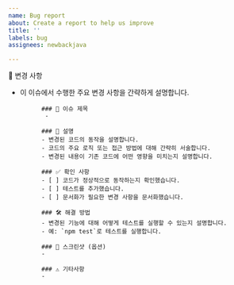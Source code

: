 ```yaml
---
name: Bug report
about: Create a report to help us improve
title: ''
labels: bug
assignees: newbackjava

---
```


📢 변경 사항
- 이 이슈에서 수행한 주요 변경 사항을 간략하게 설명합니다.

            ### 🔧 이슈 제목
             - 

            ### 📝 설명
            - 변경된 코드의 동작을 설명합니다.
            - 코드의 주요 로직 또는 접근 방법에 대해 간략히 서술합니다.
            - 변경된 내용이 기존 코드에 어떤 영향을 미치는지 설명합니다.

            ### ✅ 확인 사항
            - [ ] 코드가 정상적으로 동작하는지 확인했습니다.
            - [ ] 테스트를 추가했습니다.
            - [ ] 문서화가 필요한 변경 사항을 문서화했습니다.

            ### 🛠️ 해결 방법
            - 변경된 기능에 대해 어떻게 테스트를 실행할 수 있는지 설명합니다.
            - 예: `npm test`로 테스트를 실행합니다.

            ### 📸 스크린샷 (옵션)
            - 

            ### ⚠️ 기타사항
            -
